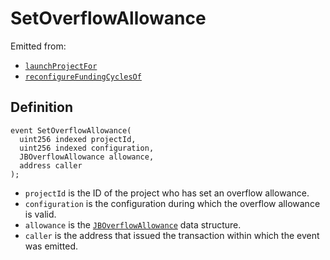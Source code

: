 # SetOverflowAllowance

Emitted from:

* [`launchProjectFor`](../write/launchprojectfor.md)
* [`reconfigureFundingCyclesOf`](../write/reconfigurefundingcyclesof.md)

## Definition

```solidity
event SetOverflowAllowance(
  uint256 indexed projectId,
  uint256 indexed configuration,
  JBOverflowAllowance allowance,
  address caller
);
```

* `projectId` is the ID of the project who has set an overflow allowance.
* `configuration` is the configuration during which the overflow allowance is valid.
* `allowance` is the [`JBOverflowAllowance`](../../../../../data-structures/jboverflowallowance.md) data structure.
* `caller` is the address that issued the transaction within which the event was emitted.
